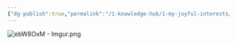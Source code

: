 ```yaml
---
{"dg-publish":true,"permalink":"/1-knowledge-hub/1-my-joyful-interests/only-some-geography/maps/railway-line-maps/","noteIcon":""}
---
```



![ebW8OxM - Imgur.png](/img/user/Obsidian%20Functional%20Stuff/z-All%20pdfs,%20Images%20&%20Small%20Excalidraws/ebW8OxM%20-%20Imgur.png)